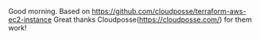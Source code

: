 Good morning.
Based on https://github.com/cloudposse/terraform-aws-ec2-instance
Great thanks Cloudposse(https://cloudposse.com/) for them work!
